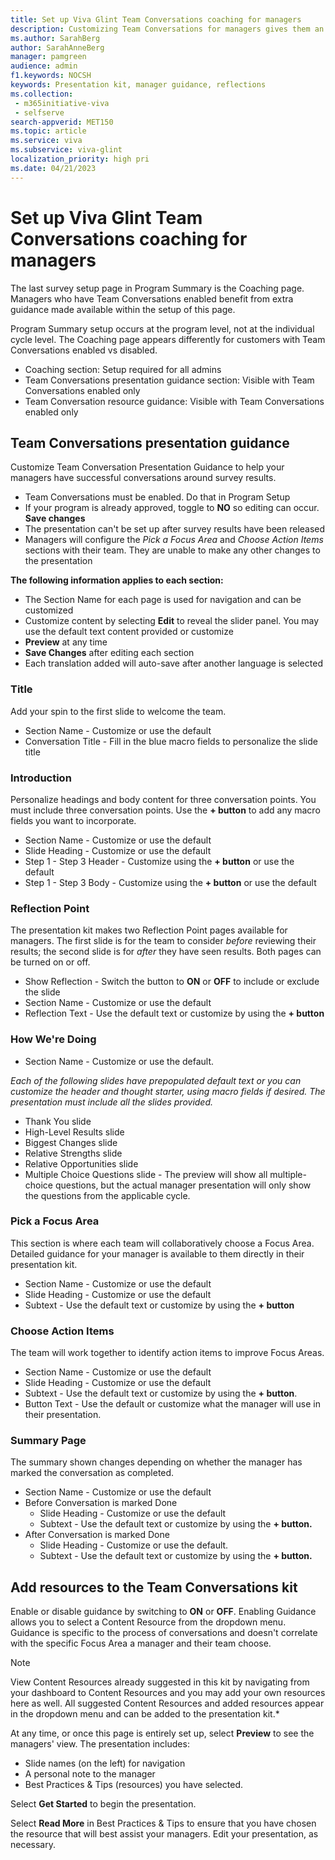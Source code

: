 ```yaml
---
title: Set up Viva Glint Team Conversations coaching for managers
description: Customizing Team Conversations for managers gives them an extra lift for taking action with their teams.
ms.author: SarahBerg
author: SarahAnneBerg
manager: pamgreen
audience: admin
f1.keywords: NOCSH
keywords: Presentation kit, manager guidance, reflections
ms.collection: 
 - m365initiative-viva
 - selfserve
search-appverid: MET150
ms.topic: article
ms.service: viva
ms.subservice: viva-glint
localization_priority: high pri
ms.date: 04/21/2023
---
```


# Set up Viva Glint Team Conversations coaching for managers

The last survey setup page in Program Summary is the Coaching page. Managers who have Team Conversations enabled benefit from extra guidance made available within the setup of this page.

Program Summary setup occurs at the program level, not at the individual cycle level. The Coaching page appears differently for customers with Team Conversations enabled vs disabled.

- Coaching section: Setup required for all admins
- Team Conversations presentation guidance section: Visible with Team Conversations enabled only
- Team Conversation resource guidance: Visible with Team Conversations enabled only

## Team Conversations presentation guidance

Customize Team Conversation Presentation Guidance to help your managers have successful conversations around survey results.

- Team Conversations must be enabled. Do that in Program Setup
- If your program is already approved, toggle to **NO** so editing can occur. **Save changes**
- The presentation can't be set up after survey results have been released
- Managers will configure the *Pick a Focus Area* and *Choose Action Items* sections with their team. They are unable to make any other changes to the presentation

**The following information applies to each section:**

- The Section Name for each page is used for navigation and can be customized
- Customize content by selecting **Edit** to reveal the slider panel. You may use the default text content provided or customize
- **Preview** at any time
- **Save Changes** after editing each section
- Each translation added will auto-save after another language is selected

### Title

Add your spin to the first slide to welcome the team.

- Section Name - Customize or use the default
- Conversation Title - Fill in the blue macro fields to personalize the slide title

### Introduction

Personalize headings and body content for three conversation points. You must include three conversation points. Use the **+ button** to add any macro fields you want to incorporate.

- Section Name - Customize or use the default
- Slide Heading - Customize or use the default
- Step 1 - Step 3 Header - Customize using the **+ button** or use the default
- Step 1 - Step 3 Body - Customize using the **+ button** or use the default

### Reflection Point

The presentation kit makes two Reflection Point pages available for managers. The first slide is for the team to consider *before* reviewing their results; the second slide is for *after* they have seen results. Both pages can be turned on or off.

- Show Reflection - Switch the button to **ON** or **OFF** to include or exclude the slide
- Section Name - Customize or use the default
- Reflection Text - Use the default text or customize by using the **+ button**

### How We're Doing

- Section Name - Customize or use the default.

*Each of the following slides have prepopulated default text or you can customize the header and thought starter, using macro fields if desired. The presentation must include all the slides provided.*

- Thank You slide
- High-Level Results slide
- Biggest Changes slide
- Relative Strengths slide
- Relative Opportunities slide
- Multiple Choice Questions slide - The preview will show all multiple-choice questions, but the actual manager presentation will only show the questions from the applicable cycle.

### Pick a Focus Area

This section is where each team will collaboratively choose a Focus Area. Detailed guidance for your manager is available to them directly in their presentation kit.

- Section Name - Customize or use the default
- Slide Heading - Customize or use the default
- Subtext - Use the default text or customize by using the **+ button**

### Choose Action Items

The team will work together to identify action items to improve Focus Areas.

- Section Name - Customize or use the default
- Slide Heading - Customize or use the default
- Subtext - Use the default text or customize by using the **+ button**.
- Button Text - Use the default or customize what the manager will use in their presentation.

### Summary Page

The summary shown changes depending on whether the manager has marked the conversation as completed.

- Section Name - Customize or use the default
- Before Conversation is marked Done
  - Slide Heading - Customize or use the default
  - Subtext - Use the default text or customize by using the **+ button.**
- After Conversation is marked Done
  - Slide Heading - Customize or use the default.
  - Subtext - Use the default text or customize by using the **+ button.**

## Add resources to the Team Conversations kit

Enable or disable guidance by switching to **ON** or **OFF**. Enabling Guidance allows you to select a Content Resource from the dropdown menu. Guidance is specific to the process of conversations and doesn't correlate with the specific Focus Area a manager and their team choose.

>[!NOTE]
> View Content Resources already suggested in this kit by navigating from your dashboard to Content Resources and you may add your own resources here as well. All suggested Content Resources and added resources appear in the dropdown menu and can be added to the presentation kit.*

At any time, or once this page is entirely set up, select **Preview** to see the managers' view. The presentation includes:

- Slide names (on the left) for navigation
- A personal note to the manager
- Best Practices & Tips (resources) you have selected.

Select **Get Started** to begin the presentation.

Select **Read More** in Best Practices & Tips to ensure that you have chosen the resource that will best assist your managers. Edit your presentation, as necessary.